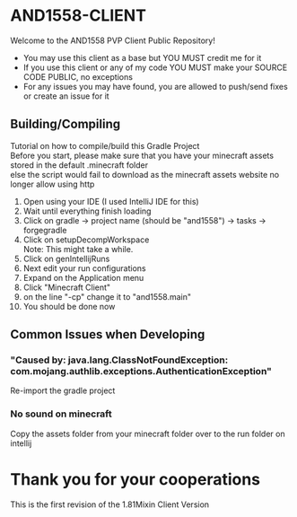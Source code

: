 # AND1558-CLIENT
Welcome to the AND1558 PVP Client Public Repository!<br>
- You may use this client as a base but YOU MUST credit me for it<br>
- If you use this client or any of my code YOU MUST make your SOURCE CODE PUBLIC, no exceptions<br>
- For any issues you may have found, you are allowed to push/send fixes or create an issue for it<br>
## Building/Compiling
Tutorial on how to compile/build this Gradle Project<br>
Before you start, please make sure that you have your minecraft assets stored in the default .minecraft folder<br>
else the script would fail to download as the minecraft assets website no longer allow using http<br>
1. Open using your IDE (I used IntelliJ IDE for this)
2. Wait until everything finish loading
3. Click on gradle -> project name (should be "and1558") -> tasks -> forgegradle
4. Click on setupDecompWorkspace<br>
Note: This might take a while.<br>
5. Click on genIntellijRuns
6. Next edit your run configurations
7. Expand on the Application menu
8. Click "Minecraft Client"
9. on the line "-cp" change it to "and1558.main"
10. You should be done now
## Common Issues when Developing
### "Caused by: java.lang.ClassNotFoundException: com.mojang.authlib.exceptions.AuthenticationException"
Re-import the gradle project<br>
### No sound on minecraft
Copy the assets folder from your minecraft folder over to the run folder on intellij
<h1>Thank you for your cooperations</h1>
<p>This is the first revision of the 1.81Mixin Client Version</p>
